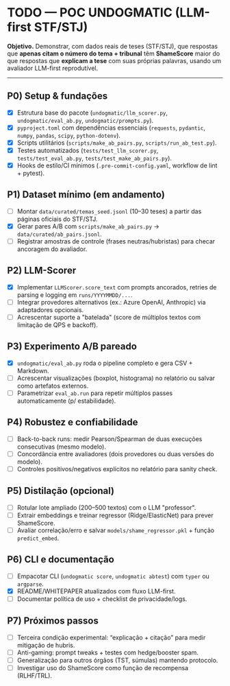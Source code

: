 # TODO — POC UNDOGMATIC (LLM-first STF/STJ)

**Objetivo.** Demonstrar, com dados reais de teses (STF/STJ), que respostas que **apenas citam o número do tema + tribunal** têm **ShameScore** maior do que respostas que **explicam a tese** com suas próprias palavras, usando um avaliador LLM-first reprodutível.

---

## P0) Setup & fundações
- [x] Estrutura base do pacote (`undogmatic/llm_scorer.py`, `undogmatic/eval_ab.py`, `undogmatic/prompts.py`).
- [x] `pyproject.toml` com dependências essenciais (`requests`, `pydantic`, `numpy`, `pandas`, `scipy`, `python-dotenv`).
- [x] Scripts utilitários (`scripts/make_ab_pairs.py`, `scripts/run_ab_test.py`).
- [x] Testes automatizados (`tests/test_llm_scorer.py`, `tests/test_eval_ab.py`, `tests/test_make_ab_pairs.py`).
- [x] Hooks de estilo/CI mínimos (`.pre-commit-config.yaml`, workflow de lint + pytest).

## P1) Dataset mínimo (em andamento)
- [ ] Montar `data/curated/temas_seed.jsonl` (10–30 teses) a partir das páginas oficiais do STF/STJ.
- [x] Gerar pares A/B com `scripts/make_ab_pairs.py` → `data/curated/ab_pairs.jsonl`.
- [ ] Registrar amostras de controle (frases neutras/hubristas) para checar ancoragem do avaliador.

## P2) LLM-Scorer
- [x] Implementar `LLMScorer.score_text` com prompts ancorados, retries de parsing e logging em `runs/YYYYMMDD/...`.
- [ ] Integrar provedores alternativos (ex.: Azure OpenAI, Anthropic) via adaptadores opcionais.
- [ ] Acrescentar suporte a "batelada" (score de múltiplos textos com limitação de QPS e backoff).

## P3) Experimento A/B pareado
- [x] `undogmatic/eval_ab.py` roda o pipeline completo e gera CSV + Markdown.
- [ ] Acrescentar visualizações (boxplot, histograma) no relatório ou salvar como artefatos externos.
- [ ] Parametrizar `eval_ab.run` para repetir múltiplos passes automaticamente (p/ estabilidade).

## P4) Robustez e confiabilidade
- [ ] Back-to-back runs: medir Pearson/Spearman de duas execuções consecutivas (mesmo modelo).
- [ ] Concordância entre avaliadores (dois provedores ou duas versões do modelo).
- [ ] Controles positivos/negativos explícitos no relatório para sanity check.

## P5) Distilação (opcional)
- [ ] Rotular lote ampliado (200–500 textos) com o LLM "professor".
- [ ] Extrair embeddings e treinar regressor (Ridge/ElasticNet) para prever ShameScore.
- [ ] Avaliar correlação/erro e salvar `models/shame_regressor.pkl` + função `predict_embed`.

## P6) CLI e documentação
- [ ] Empacotar CLI (`undogmatic score`, `undogmatic abtest`) com `typer` ou `argparse`.
- [x] README/WHITEPAPER atualizados com fluxo LLM-first.
- [ ] Documentar política de uso + checklist de privacidade/logs.

## P7) Próximos passos
- [ ] Terceira condição experimental: “explicação + citação” para medir mitigação de hubris.
- [ ] Anti-gaming: prompt tweaks + testes com hedge/booster spam.
- [ ] Generalização para outros órgãos (TST, súmulas) mantendo protocolo.
- [ ] Investigar uso do ShameScore como função de recompensa (RLHF/TRL).
